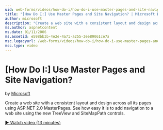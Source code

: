 ```yaml
---
uid: web-forms/videos/how-do-i/how-do-i-use-master-pages-and-site-navigation
title: "[How Do I:] Use Master Pages and Site Navigation? | Microsoft Docs"
author: microsoft
description: "Create a web site with a consistent layout and design across all its pages using ASP.NET 2.0 MasterPages. See how easy it is to add navigation to a web site..."
ms.author: aspnetcontent
ms.date: 01/11/2006
ms.assetid: e598bb3b-4e2e-4a71-a255-3ee89061ce7a
msc.legacyurl: /web-forms/videos/how-do-i/how-do-i-use-master-pages-and-site-navigation
msc.type: video
---
```

[How Do I:] Use Master Pages and Site Navigation?
====================
by [Microsoft](https://github.com/microsoft)

Create a web site with a consistent layout and design across all its pages using ASP.NET 2.0 MasterPages. See how easy it is to add navigation to a web site using the new TreeView and SiteMapPath controls.

[&#9654; Watch video (13 minutes)](https://channel9.msdn.com/Blogs/ASP-NET-Site-Videos/how-do-i-use-master-pages-and-site-navigation)
